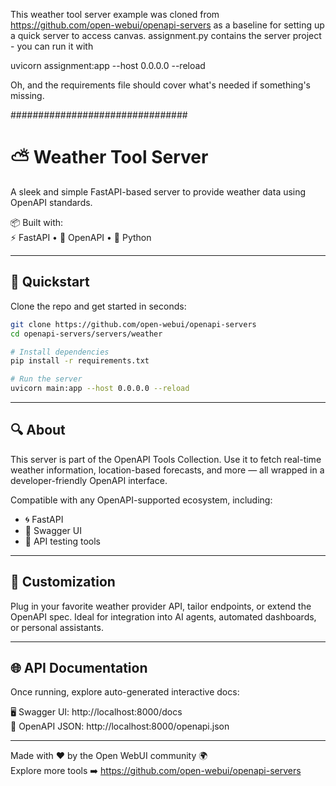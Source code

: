 This weather tool server example was cloned from https://github.com/open-webui/openapi-servers as a baseline
for setting up a quick server to access canvas. assignment.py contains the server project - you can run it with

uvicorn assignment:app --host 0.0.0.0 --reload

Oh, and the requirements file should cover what's needed if something's missing.

################################

# ⛅ Weather Tool Server

A sleek and simple FastAPI-based server to provide weather data using OpenAPI standards.

📦 Built with:  
⚡️ FastAPI • 📜 OpenAPI • 🧰 Python  

---

## 🚀 Quickstart

Clone the repo and get started in seconds:

```bash
git clone https://github.com/open-webui/openapi-servers
cd openapi-servers/servers/weather

# Install dependencies
pip install -r requirements.txt

# Run the server
uvicorn main:app --host 0.0.0.0 --reload
```

---

## 🔍 About

This server is part of the OpenAPI Tools Collection. Use it to fetch real-time weather information, location-based forecasts, and more — all wrapped in a developer-friendly OpenAPI interface.

Compatible with any OpenAPI-supported ecosystem, including:

- 🌀 FastAPI
- 📘 Swagger UI
- 🧪 API testing tools

---

## 🚧 Customization

Plug in your favorite weather provider API, tailor endpoints, or extend the OpenAPI spec. Ideal for integration into AI agents, automated dashboards, or personal assistants.

---

## 🌐 API Documentation

Once running, explore auto-generated interactive docs:

🖥️ Swagger UI: http://localhost:8000/docs  
📄 OpenAPI JSON: http://localhost:8000/openapi.json

---

Made with ❤️ by the Open WebUI community 🌍  
Explore more tools ➡️ https://github.com/open-webui/openapi-servers
